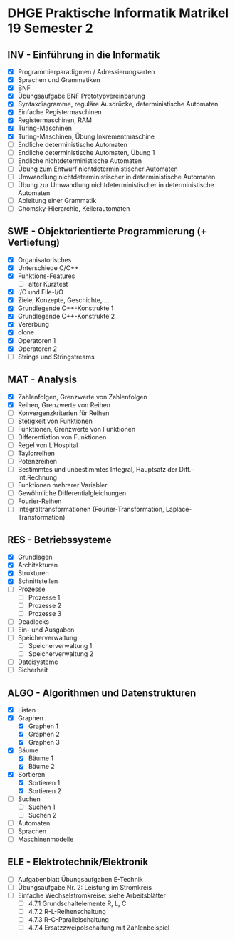 # DHGE Praktische Informatik Matrikel 19 Semester 2

## INV - Einführung in die Informatik

- [X] Programmierparadigmen / Adressierungsarten
- [X] Sprachen und Grammatiken
- [X] BNF
- [X] Übungsaufgabe BNF Prototypvereinbarung
- [X] Syntaxdiagramme, reguläre Ausdrücke, deterministische Automaten
- [X] Einfache Registermaschinen
- [X] Registermaschinen, RAM
- [X] Turing-Maschinen
- [X] Turing-Maschinen, Übung Inkrementmaschine
- [ ] Endliche deterministische Automaten
- [ ] Endliche deterministische Automaten, Übung 1
- [ ] Endliche nichtdeterministische Automaten
- [ ] Übung zum Entwurf nichtdeterministischer Automaten
- [ ] Umwandlung nichtdeterministischer in deterministische Automaten
- [ ] Übung zur Umwandlung nichtdeterministischer in deterministische Automaten
- [ ] Ableitung einer Grammatik
- [ ] Chomsky-Hierarchie, Kellerautomaten

## SWE - Objektorientierte Programmierung (+ Vertiefung)

- [X] Organisatorisches
- [X] Unterschiede C/C++
- [X] Funktions-Features
  - [ ] alter Kurztest
- [X] I/O und File-I/O
- [X] Ziele, Konzepte, Geschichte, ...
- [X] Grundlegende C++-Konstrukte 1
- [X] Grundlegende C++-Konstrukte 2
- [X] Vererbung
- [X] clone
- [X] Operatoren 1
- [X] Operatoren 2
- [ ] Strings und Stringstreams

## MAT - Analysis

- [X] Zahlenfolgen, Grenzwerte von Zahlenfolgen
- [X] Reihen, Grenzwerte von Reihen
- [ ] Konvergenzkriterien für Reihen
- [ ] Stetigkeit von Funktionen
- [ ] Funktionen, Grenzwerte von Funktionen
- [ ] Differentiation von Funktionen
- [ ] Regel von L’Hospital
- [ ] Taylorreihen
- [ ] Potenzreihen
- [ ] Bestimmtes und unbestimmtes Integral, Hauptsatz der Diff.-Int.Rechnung
- [ ] Funktionen mehrerer Variabler
- [ ] Gewöhnliche Differentialgleichungen
- [ ] Fourier-Reihen
- [ ] Integraltransformationen (Fourier-Transformation, Laplace-Transformation)

## RES - Betriebssysteme

- [X] Grundlagen
- [X] Architekturen
- [X] Strukturen
- [X] Schnittstellen
- [ ] Prozesse
	- [ ] Prozesse 1
	- [ ] Prozesse 2
	- [ ] Prozesse 3
- [ ] Deadlocks
- [ ] Ein- und Ausgaben
- [ ] Speicherverwaltung
	- [ ] Speicherverwaltung 1
	- [ ] Speicherverwaltung 2
- [ ] Dateisysteme
- [ ] Sicherheit

## ALGO - Algorithmen und Datenstrukturen

- [X] Listen
- [X] Graphen
	- [X] Graphen 1
	- [X] Graphen 2
	- [X] Graphen 3
- [X] Bäume
	- [X] Bäume 1
	- [X] Bäume 2
- [X] Sortieren
	- [X] Sortieren 1
	- [X] Sortieren 2
- [ ] Suchen
	- [ ] Suchen 1
	- [ ] Suchen 2
- [ ] Automaten
- [ ] Sprachen
- [ ] Maschinenmodelle

## ELE - Elektrotechnik/Elektronik

- [ ] Aufgabenblatt Übungsaufgaben E-Technik
- [ ] Übungsaufgabe Nr. 2: Leistung im Stromkreis
- [ ] Einfache Wechselstromkreise: siehe Arbeitsblätter
	- [ ] 4.7.1 Grundschaltelemente R, L, C
	- [ ] 4.7.2 R-L-Reihenschaltung
	- [ ] 4.7.3 R-C-Parallelschaltung
	- [ ] 4.7.4 Ersatzzweipolschaltung mit Zahlenbeispiel

